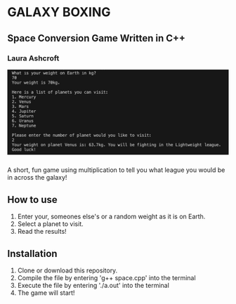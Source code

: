 # GALAXY BOXING

## Space Conversion Game Written in C++

### Laura Ashcroft

<img src="./Images/game_complete.png" alt="game complete screenshot">

###

A short, fun game using multiplication to tell you what league you would be in across the galaxy!

## How to use

1. Enter your, someones else's or a random weight as it is on Earth.
2. Select a planet to visit.
3. Read the results!

## Installation

1. Clone or download this repository.
2. Compile the file by entering 'g++ space.cpp' into the terminal
3. Execute the file by entering './a.out' into the terminal
4. The game will start!
